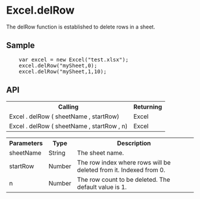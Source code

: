 <H1>Excel.delRow</H1>

The delRow function is established to delete rows in a sheet.

<h2>Sample</h2>
<pre>
	var excel = new Excel("test.xlsx");
	excel.delRow("mySheet,0);
	excel.delRow("mySheet,1,10);
</pre>

<h2>API</h2>

<table>
<tr><th>Calling</th><th>Returning</th></tr>
<tr><td>Excel . delRow ( sheetName , startRow)</td><td>Excel</td></tr>
<tr><td>Excel . delRow ( sheetName , startRow , n)</td><td>Excel</td></tr>
</table>


<table>
<tr><th>Parameters</th><th>Type</th><th>Description</th></tr>
<tr><td>sheetName</td><td>String</td><td>The sheet name.</td></tr>
<tr><td>startRow</td><td>Number</td><td>The row index where rows will be deleted from it. Indexed from 0. </td></tr>
<tr><td>n</td><td>Number</td><td>The row count to be deleted. The default value is 1.</td></tr>
</table>
